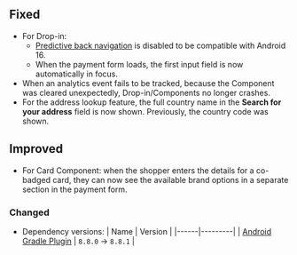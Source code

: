 ## Fixed
- For Drop-in:
  - [Predictive back navigation](https://developer.android.com/guide/navigation/custom-back/predictive-back-gesture) is disabled to be compatible with Android 16.
  - When the payment form loads, the first input field is now automatically in focus.
- When an analytics event fails to be tracked, because the Component was cleared unexpectedly, Drop-in/Components no longer crashes.
- For the address lookup feature, the full country name in the **Search for your address** field is now shown. Previously, the country code was shown.

## Improved
- For Card Component: when the shopper enters the details for a co-badged card, they can now see the available brand options in a separate section in the payment form.

### Changed
- Dependency versions:
  | Name | Version |
  |------|---------|
  | [Android Gradle Plugin](https://developer.android.com/build/releases/gradle-plugin) | `8.8.0` -> `8.8.1` |
